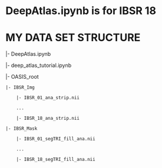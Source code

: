 # DeepAtlas.ipynb is for IBSR 18

# MY DATA SET STRUCTURE

|- DeepAtlas.ipynb

|- deep_atlas_tutorial.ipynb

|- OASIS_root

    |- IBSR_Img

        |- IBSR_01_ana_strip.nii 

        ...

        |- IBSR_18_ana_strip.nii

    |- IBSR_Mask

        |- IBSR_01_segTRI_fill_ana.nii

        ...

        |- IBSR_18_segTRI_fill_ana.nii
